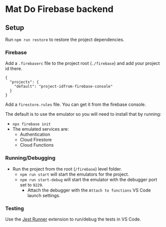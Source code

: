 # Mat Do Firebase backend

## Setup

Run `npm run restore` to restore the project dependencies.

### Firebase

Add a `.firebaserc` file to the project root (`./firebase`) and add your project id there.
```
{
  "projects": {
    "default": "project-idfrom-firebase-console"
  }
}
```

Add a `firestore.rules` file. You can get it from the firebase console.

The default is to use the emulator so you will need to install that by running:
- `npx firebase init`
- The emulated services are:
  - Authentication
  - Cloud Firestore
  - Cloud Functions

### Running/Debugging

- Run the project from the root (`/firebase`) level folder.
  - `npm run start` will start the emulators for the project.
  - `npm run start-debug` will start the emulator with the debugger port set to `9229`.
    - Attach the debugger with the `Attach to functions` VS Code launch settings.

### Testing

Use the [Jest Runner](https://marketplace.visualstudio.com/items?itemName=firsttris.vscode-jest-runner) extension to run/debug the tests in VS Code.


